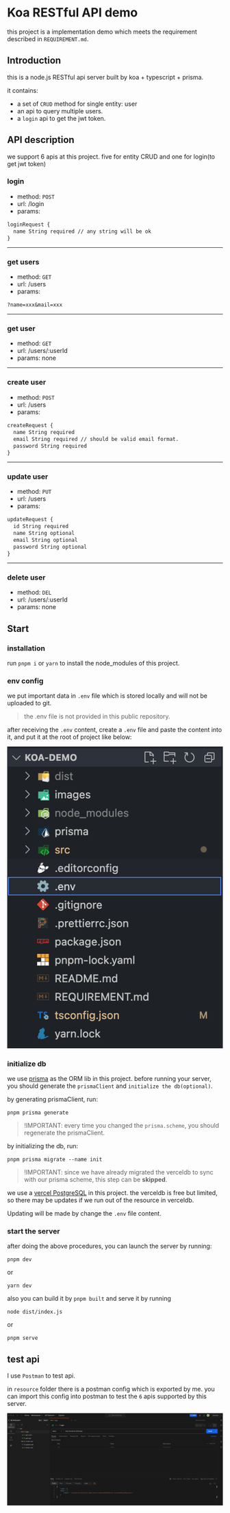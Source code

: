 # Koa RESTful API demo

this project is a implementation demo which meets the requirement described in `REQUIREMENT.md`.

## Introduction

this is a node.js RESTful api server built by koa + typescript + prisma.

it contains:

- a set of `CRUD` method for single entity: user
- an api to query multiple users.
- a `login` api to get the jwt token.

## API description

we support 6 apis at this project. five for entity CRUD and one for login(to get jwt token)

### login

- method: `POST`
- url: /login
- params:

```
loginRequest {
  name String required // any string will be ok
}
```

---

### get users

- method: `GET`
- url: /users
- params:

```
?name=xxx&mail=xxx
```

---

### get user

- method: `GET`
- url: /users/:userId
- params: none

---

### create user

- method: `POST`
- url: /users
- params:

```
createRequest {
  name String required
  email String required // should be valid email format.
  password String required
}
```

---

### update user

- method: `PUT`
- url: /users
- params:

```
updateRequest {
  id String required
  name String optional
  email String optional
  password String optional
}
```

---

### delete user

- method: `DEL`
- url: /users/:userId
- params: none

## Start

### installation

run `pnpm i` or `yarn` to install the node_modules of this project.

### env config

we put important data in `.env` file which is stored locally and will not be uploaded to git.

> the .env file is not provided in this public repository.

after receiving the `.env` content, create a `.env` file and paste the content into it, and put it at the root of project like below:

![env](./images/1.png)

### initialize db

we use [prisma](https://www.prisma.io/docs/getting-started) as the ORM lib in this project. before running your server, you should generate the `prismaClient` and `initialize the db(optional)`.

by generating prismaClient, run:

```
pnpm prisma generate
```

> !IMPORTANT: every time you changed the `prisma.scheme`, you should regenerate the prismaClient.

by initializing the db, run:

```
pnpm prisma migrate --name init
```

> !IMPORTANT: since we have already migrated the verceldb to sync with our prisma scheme, this step can be **skipped**.

we use a [vercel PostgreSQL](https://vercel.com/dashboard/stores) in this project. the verceldb is free but limited, so there may be updates if we run out of the resource in verceldb.

Updating will be made by change the `.env` file content.

### start the server

after doing the above procedures, you can launch the server by running:

```
pnpm dev
```

or

```
yarn dev
```

also you can build it by `pnpm built` and serve it by running

```
node dist/index.js
```

or

```
pnpm serve
```

## test api

I use `Postman` to test api.

in `resource` folder there is a postman config which is exported by me. you can import this config into postman to test the `6` apis supported by this server.

![postman](./images/2.png)
